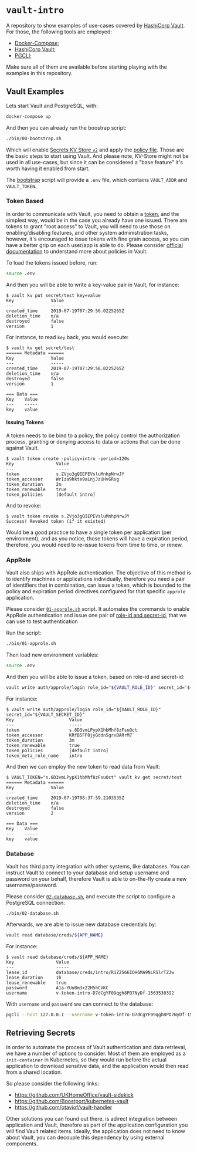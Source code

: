 # `vault-intro`

A repository to show examples of use-cases covered by [HashiCorp Vault][vault]. For those, the
following tools are employed:

- [Docker-Compose][dockercompose];
- [HashiCorp Vault][vault];
- [PGCLI][pgcli];

Make sure all of them are available before starting playing with the examples in this repository.

## Vault Examples

Lets start Vault and PostgreSQL, with:

``` bash
docker-compose up
```

And then you can already run the boostrap script:

``` bash
./bin/00-bootstrap.sh
```

Which will enable [Secrets KV Store `v2`][vaultkv] and apply the [policy file](./policy.hcl). Those
are the basic steps to start using Vault. And please note, KV-Store might not be used in all
use-cases, but since it can be considered a "base feature" it's worth having it enabled from start.

The [bootstrap](./bin/00-bootstrap.sh) script will provide a `.env` file, which contains `VAULT_ADDR`
and `VAULT_TOKEN`.

### Token Based

In order to communicate with Vault, you need to obtain a [token][vaulttoken], and the simplest
way, would be in the case you already have one issued. There are tokens to grant "root access" to
Vault, you will need to use those on enabling/disabling features, and other system administration
tasks, however, it's encouraged to issue tokens with fine grain access, so you can have a better
grip on each user/app is able to do. Please consider [official documentation][vaultpolicies] to
understand more about policies in Vault.

To load the tokens issued before, run:

``` bash
source .env
```

And then you will be able to write a key-value pair in Vault, for instance:

```
$ vault kv put secret/test key=value
Key              Value
---              -----
created_time     2019-07-19T07:29:56.0225265Z
deletion_time    n/a
destroyed        false
version          1
```

For instance, to read `key` back, you would execute:

```
$ vault kv get secret/test
====== Metadata ======
Key              Value
---              -----
created_time     2019-07-19T07:29:56.0225265Z
deletion_time    n/a
destroyed        false
version          1

=== Data ===
Key    Value
---    -----
key    value
```

#### Issuing Tokens

A token needs to be bind to a policy, the policy control the authorization process, granting or
denying access to data or actions that can be done against Vault.

```
$ vault token create -policy=intro -period=120s
Key                Value
---                -----
token              s.ZVjo3gQIEPEVsluMnhpNrwJY
token_accessor     WrIza9hkte9aLnjJzUHvGRsg
token_duration     2m
token_renewable    true
token_policies     [default intro]
```

And to revoke:

```
$ vault token revoke s.ZVjo3gQIEPEVsluMnhpNrwJY
Success! Revoked token (if it existed)
```

Would be a good practice to have a single token per application (per environment), and as you
notice, those tokens will have a expiration period, therefore, you would need to re-issue tokens
from time to time, or renew.

### AppRole

Vault also ships with AppRole authentication. The objective of this method is to identify machines or
applications individually, therefore you need a pair of identifiers that in combination, can issue a
token, which is bounded to the policy and expiration period directives configured for that specific
`approle` application.

Please consider [`01-approle.sh`](./bin/01-approle.sh) script. It automates the commands to enable
AppRole authentication and issue one pair of [role-id and secret-id][vaultapprolecred], that we
can use to test authentication

Run the script:

``` bash
./bin/01-approle.sh
```

Then load new environment variables:

``` bash
source .env
```

And then you will be able to issue a token, based on role-id and secret-id:

``` bash
vault write auth/approle/login role_id="${VAULT_ROLE_ID}" secret_id="${VAULT_SECRET_ID}"
```

For instance:

```
$ vault write auth/approle/login role_id="${VAULT_ROLE_ID}" secret_id="${VAULT_SECRET_ID}"
Key                     Value
---                     -----
token                   s.6D3vmLPypX1hbMhf8zFsuOct
token_accessor          KRfB5FP8jyGddn5grvBARrM7`
token_duration          3m
token_renewable         true
token_policies          [default intro]
token_meta_role_name    intro
```

And then we can employ the new token to read data from Vault:

```
$ VAULT_TOKEN="s.6D3vmLPypX1hbMhf8zFsuOct" vault kv get secret/test
====== Metadata ======
Key              Value
---              -----
created_time     2019-07-19T08:37:59.2103535Z
deletion_time    n/a
destroyed        false
version          2

=== Data ===
Key    Value
---    -----
key    value
```

### Database

Vault has third party integration with other systems, like databases. You can instruct Vault to
connect to your database and setup username and password on your behalf, therefore Vault is able to
on-the-fly create a new username/password.

Please consider [`02-database.sh`](./bin/02-database.sh), and execute the script to configure a
PostgreSQL connection:

```
./bin/02-database.sh
```

Afterwards, we are able to issue new database credentials by:

``` bash
vault read database/creds/${APP_NAME}
```

For instance:

```
$ vault read database/creds/${APP_NAME}
Key                Value
---                -----
lease_id           database/creds/intro/R1Z2S66IOH6MA9NLRSlrTZJw
lease_duration     1h
lease_renewable    true
password           A1a-YUuBm3x22H5hCVKC
username           v-token-intro-D7dCgYF09qgh8PD7NyDf-1563530392
```

With `username` and `password` we can connect to the database:

``` bash
pgcli --host 127.0.0.1 --username v-token-intro-D7dCgYF09qgh8PD7NyDf-1563530392 --dbname postgres
```

## Retrieving Secrets

In order to automate the process of Vault authentication and data retrieval, we have a number of
options to consider. Most of them are employed as a `init-container` in Kubernetes, so they would run
before the actual application to download sensitive data, and the application would then read from a
shared location.

So please consider the following links:

- https://github.com/UKHomeOffice/vault-sidekick
- https://github.com/Boostport/kubernetes-vault
- https://github.com/otaviof/vault-handler

Other solutions you can found out there, is adirect integration between application and Vault,
therefore as part of the application configuration you will find Vault related items. Ideally, the
application does not need to know about Vault, you can decouple this dependency by using external
components.

[vault]: https://www.vaultproject.io
[pgcli]: https://pgcli.com/
[dockercompose]: https://docs.docker.com/compose
[vaultkv]: https://www.vaultproject.io/docs/secrets/kv/kv-v2.html
[vaultpolicies]: https://www.vaultproject.io/docs/concepts/policies.html
[vaulttoken]: https://www.vaultproject.io/docs/auth/token.html
[vaultapprole]: https://www.vaultproject.io/docs/auth/approle.html
[vaultapprolecred]: https://www.vaultproject.io/docs/auth/approle.html#credentials-constraints